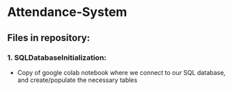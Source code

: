 # Attendance-System

## Files in repository:

### 1. **SQLDatabaseInitialization**: 
 - Copy of google colab notebook where we connect to our SQL database, and create/populate the necessary tables
